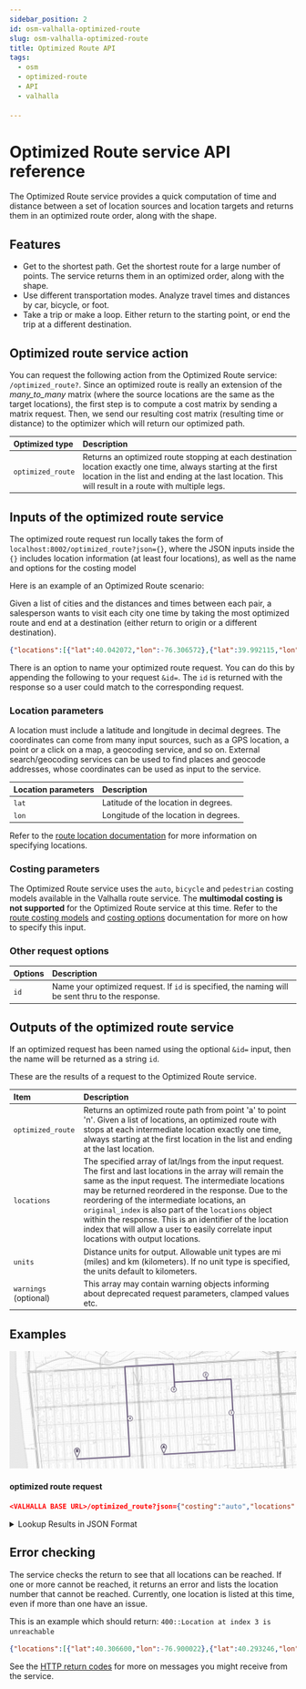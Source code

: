 ```yaml
---
sidebar_position: 2
id: osm-valhalla-optimized-route
slug: osm-valhalla-optimized-route
title: Optimized Route API
tags:
  - osm
  - optimized-route
  - API
  - valhalla

---
```


# Optimized Route service API reference

The Optimized Route service provides a quick computation of time and distance between a set of location sources and location targets and returns them in an optimized route order, along with the shape.

## Features
* Get to the shortest path. Get the shortest route for a large number of points. The service returns them in an optimized order, along with the shape.
* Use different transportation modes. Analyze travel times and distances by car, bicycle, or foot.
* Take a trip or make a loop. Either return to the starting point, or end the trip at a different destination.

## Optimized route service action

You can request the following action from the Optimized Route service: `/optimized_route?`. Since an optimized route is really an extension of the *many_to_many* matrix (where the source locations are the same as the target locations), the first step is to compute a cost matrix by sending a matrix request.  Then, we send our resulting cost matrix (resulting time or distance) to the optimizer which will return our optimized path.

| Optimized type | Description |
| :--------- | :----------- |
| `optimized_route` | Returns an optimized route stopping at each destination location exactly one time, always starting at the first location in the list and ending at the last location. This will result in a route with multiple legs.  |

## Inputs of the optimized route service

The optimized route request run locally takes the form of `localhost:8002/optimized_route?json={}`, where the JSON inputs inside the `{}` includes location information (at least four locations), as well as the name and options for the costing model

Here is an example of an Optimized Route scenario:

Given a list of cities and the distances and times between each pair, a salesperson wants to visit each city one time by taking the most optimized route and end at a destination (either return to origin or a different destination).

```json
{"locations":[{"lat":40.042072,"lon":-76.306572},{"lat":39.992115,"lon":-76.781559},{"lat":39.984519,"lon":-76.6956},{"lat":39.996586,"lon":-76.769028},{"lat":39.984322,"lon":-76.706672}],"costing":"auto","directions_options":{"units":"miles"}}
```

There is an option to name your optimized route request. You can do this by appending the following to your request `&id=`.  The `id` is returned with the response so a user could match to the corresponding request.

### Location parameters

A location must include a latitude and longitude in decimal degrees. The coordinates can come from many input sources, such as a GPS location, a point or a click on a map, a geocoding service, and so on. External search/geocoding services can be used to find places and geocode addresses, whose coordinates can be used as input to the service.

| Location parameters | Description |
| :--------- | :----------- |
| `lat` | Latitude of the location in degrees. |
| `lon` | Longitude of the location in degrees. |

Refer to the [route location documentation](./turn-by-turn/api-reference.md#locations) for more information on specifying locations.

### Costing parameters

The Optimized Route service uses the `auto`, `bicycle` and `pedestrian` costing models available in the Valhalla route service. The **multimodal costing is not supported** for the Optimized Route service at this time.  Refer to the [route costing models](./turn-by-turn/api-reference.md#costing-models) and [costing options](./turn-by-turn/api-reference.md#costing-options) documentation for more on how to specify this input.

### Other request options

| Options | Description |
| :------------------ | :----------- |
| `id` | Name your optimized request. If `id` is specified, the naming will be sent thru to the response. |

## Outputs of the optimized route service

If an optimized request has been named using the optional `&id=` input, then the name will be returned as a string `id`.

These are the results of a request to the Optimized Route service.

| Item | Description |
| :---- | :----------- |
| `optimized_route` | Returns an optimized route path from point 'a' to point 'n'.  Given a list of locations, an optimized route with stops at each intermediate location exactly one time, always starting at the first location in the list and ending at the last location.|
| `locations` | The specified array of lat/lngs from the input request.  The first and last locations in the array will remain the same as the input request.  The intermediate locations may be returned reordered in the response.  Due to the reordering of the intermediate locations, an `original_index` is also part of the `locations` object within the response.  This is an identifier of the location index that will allow a user to easily correlate input locations with output locations. |
| `units` | Distance units for output. Allowable unit types are mi (miles) and km (kilometers). If no unit type is specified, the units default to kilometers. |
| `warnings` (optional) | This array may contain warning objects informing about deprecated request parameters, clamped values etc. | 

## Examples

![Routing settings](../../../../static/img/openstreetmap/valhalla/optimized-route-example.png)
#### optimized route request

```json
<VALHALLA BASE URL>/optimized_route?json={"costing":"auto","locations":[{"lat":37.755545371651614,"lon":-122.49248879268177},{"lat":37.76378748950549,"lon":-122.48700002284123},{"lat":37.75980958653573,"lon":-122.48357478963833},{"lat":37.76223015859495,"lon":-122.4912040416903},{"lat":37.75921109492966,"lon":-122.49701367108483},{"lat":37.75514144886399,"lon":-122.50395875678804}]}`
```

<details>
  <summary>Lookup Results in JSON Format</summary>

```xml title="Lookup Results in JSON Format"
{
  "trip": {
      "locations": [
          {
              "type": "break",
              "lat": 37.755545,
              "lon": -122.492488,
              "side_of_street": "left",
              "original_index": 0
          },
          {
              "type": "break",
              "lat": 37.759809,
              "lon": -122.483574,
              "side_of_street": "left",
              "original_index": 2
          },
          {
              "type": "break",
              "lat": 37.763787,
              "lon": -122.487,
              "side_of_street": "left",
              "original_index": 1
          },
          {
              "type": "break",
              "lat": 37.76223,
              "lon": -122.491204,
              "side_of_street": "right",
              "original_index": 3
          },
          {
              "type": "break",
              "lat": 37.759211,
              "lon": -122.497013,
              "side_of_street": "left",
              "original_index": 4
          },
          {
              "type": "break",
              "lat": 37.755141,
              "lon": -122.503958,
              "side_of_street": "right",
              "original_index": 5
          }
      ],
      "legs": [
          {
              "maneuvers": [
                  {
                      "type": 3,
                      "instruction": "Drive east on Moraga Street.",
                      "verbal_succinct_transition_instruction": "Drive east.",
                      "verbal_pre_transition_instruction": "Drive east on Moraga Street.",
                      "verbal_post_transition_instruction": "Continue for 800 meters.",
                      "street_names": [
                          "Moraga Street"
                      ],
                      "time": 99.698,
                      "length": 0.829,
                      "cost": 220.654,
                      "begin_shape_index": 0,
                      "end_shape_index": 10,
                      "travel_mode": "drive",
                      "travel_type": "car"
                  },
                  {
                      "type": 15,
                      "instruction": "Turn left onto 25th Avenue.",
                      "verbal_transition_alert_instruction": "Turn left onto 25th Avenue.",
                      "verbal_succinct_transition_instruction": "Turn left.",
                      "verbal_pre_transition_instruction": "Turn left onto 25th Avenue.",
                      "verbal_post_transition_instruction": "Continue for 400 meters.",
                      "street_names": [
                          "25th Avenue"
                      ],
                      "time": 42.183,
                      "length": 0.445,
                      "cost": 109.514,
                      "begin_shape_index": 10,
                      "end_shape_index": 15,
                      "travel_mode": "drive",
                      "travel_type": "car"
                  },
                  {
                      "type": 6,
                      "instruction": "Your destination is on the left.",
                      "verbal_transition_alert_instruction": "Your destination will be on the left.",
                      "verbal_pre_transition_instruction": "Your destination is on the left.",
                      "time": 0.0,
                      "length": 0.0,
                      "cost": 0.0,
                      "begin_shape_index": 15,
                      "end_shape_index": 15,
                      "travel_mode": "drive",
                      "travel_type": "car"
                  }
              ],
              "summary": {
                  "has_time_restrictions": false,
                  "has_toll": false,
                  "has_highway": false,
                  "has_ferry": false,
                  "min_lat": 37.755411,
                  "min_lon": -122.492479,
                  "max_lat": 37.75982,
                  "max_lon": -122.483052,
                  "time": 141.882,
                  "length": 1.275,
                  "cost": 330.169
              },
              "shape": "g`l_gA|bjshFiAot@}AyaA}A_bA_BabA}A}aAo@o`@m@o`@}A}aA_BabA}A{aAssBdGwmBvFwDJsDJyIV"
          },
          {
              "maneuvers": [
                  {
                      "type": 3,
                      "instruction": "Drive north on 25th Avenue.",
                      "verbal_succinct_transition_instruction": "Drive north. Then, in 400 meters, Turn left onto Irving Street.",
                      "verbal_pre_transition_instruction": "Drive north on 25th Avenue. Then, in 400 meters, Turn left onto Irving Street.",
                      "verbal_post_transition_instruction": "Continue for 400 meters.",
                      "street_names": [
                          "25th Avenue"
                      ],
                      "time": 34.835,
                      "length": 0.386,
                      "cost": 83.125,
                      "begin_shape_index": 0,
                      "end_shape_index": 8,
                      "verbal_multi_cue": true,
                      "travel_mode": "drive",
                      "travel_type": "car"
                  },
                  {
                      "type": 15,
                      "instruction": "Turn left onto Irving Street.",
                      "verbal_transition_alert_instruction": "Turn left onto Irving Street.",
                      "verbal_succinct_transition_instruction": "Turn left.",
                      "verbal_pre_transition_instruction": "Turn left onto Irving Street.",
                      "verbal_post_transition_instruction": "Continue for 300 meters.",
                      "street_names": [
                          "Irving Street"
                      ],
                      "time": 27.609,
                      "length": 0.282,
                      "cost": 83.052,
                      "begin_shape_index": 8,
                      "end_shape_index": 16,
                      "travel_mode": "drive",
                      "travel_type": "car"
                  },
                  {
                      "type": 10,
                      "instruction": "Turn right onto 28th Avenue.",
                      "verbal_transition_alert_instruction": "Turn right onto 28th Avenue.",
                      "verbal_succinct_transition_instruction": "Turn right. Then Your destination will be on the left.",
                      "verbal_pre_transition_instruction": "Turn right onto 28th Avenue. Then Your destination will be on the left.",
                      "verbal_post_transition_instruction": "Continue for 70 meters.",
                      "street_names": [
                          "28th Avenue"
                      ],
                      "time": 12.009,
                      "length": 0.072,
                      "cost": 28.812,
                      "begin_shape_index": 16,
                      "end_shape_index": 17,
                      "verbal_multi_cue": true,
                      "travel_mode": "drive",
                      "travel_type": "car"
                  },
                  {
                      "type": 6,
                      "instruction": "Your destination is on the left.",
                      "verbal_transition_alert_instruction": "Your destination will be on the left.",
                      "verbal_pre_transition_instruction": "Your destination is on the left.",
                      "time": 0.0,
                      "length": 0.0,
                      "cost": 0.0,
                      "begin_shape_index": 17,
                      "end_shape_index": 17,
                      "travel_mode": "drive",
                      "travel_type": "car"
                  }
              ],
              "summary": {
                  "has_time_restrictions": false,
                  "has_toll": false,
                  "has_highway": false,
                  "has_ferry": false,
                  "min_lat": 37.75982,
                  "min_lon": -122.486833,
                  "max_lat": 37.763794,
                  "max_lon": -122.483331,
                  "time": 74.454,
                  "length": 0.74,
                  "cost": 194.989
              },
              "shape": "wst_gAdgxrhFq{ApEi@@kDJ[@]@sDJo@BqkBrFb@bXJxGl@z_@`@zVHhFHxEf@`\\~A|aAqg@zA"
          },
          {
              "maneuvers": [
                  {
                      "type": 2,
                      "instruction": "Drive south on 28th Avenue.",
                      "verbal_succinct_transition_instruction": "Drive south. Then Turn right onto Irving Street.",
                      "verbal_pre_transition_instruction": "Drive south on 28th Avenue. Then Turn right onto Irving Street.",
                      "verbal_post_transition_instruction": "Continue for 70 meters.",
                      "street_names": [
                          "28th Avenue"
                      ],
                      "time": 6.499,
                      "length": 0.072,
                      "cost": 7.312,
                      "begin_shape_index": 0,
                      "end_shape_index": 1,
                      "verbal_multi_cue": true,
                      "travel_mode": "drive",
                      "travel_type": "car"
                  },
                  {
                      "type": 10,
                      "instruction": "Turn right onto Irving Street.",
                      "verbal_transition_alert_instruction": "Turn right onto Irving Street.",
                      "verbal_succinct_transition_instruction": "Turn right.",
                      "verbal_pre_transition_instruction": "Turn right onto Irving Street.",
                      "verbal_post_transition_instruction": "Continue for 400 meters.",
                      "street_names": [
                          "Irving Street"
                      ],
                      "time": 39.258,
                      "length": 0.377,
                      "cost": 99.059,
                      "begin_shape_index": 1,
                      "end_shape_index": 5,
                      "travel_mode": "drive",
                      "travel_type": "car"
                  },
                  {
                      "type": 15,
                      "instruction": "Turn left onto 32nd Avenue.",
                      "verbal_transition_alert_instruction": "Turn left onto 32nd Avenue.",
                      "verbal_succinct_transition_instruction": "Turn left. Then Your destination will be on the right.",
                      "verbal_pre_transition_instruction": "Turn left onto 32nd Avenue. Then Your destination will be on the right.",
                      "verbal_post_transition_instruction": "Continue for 80 meters.",
                      "street_names": [
                          "32nd Avenue"
                      ],
                      "time": 9.32,
                      "length": 0.08,
                      "cost": 18.636,
                      "begin_shape_index": 5,
                      "end_shape_index": 6,
                      "verbal_multi_cue": true,
                      "travel_mode": "drive",
                      "travel_type": "car"
                  },
                  {
                      "type": 5,
                      "instruction": "Your destination is on the right.",
                      "verbal_transition_alert_instruction": "Your destination will be on the right.",
                      "verbal_pre_transition_instruction": "Your destination is on the right.",
                      "time": 0.0,
                      "length": 0.0,
                      "cost": 0.0,
                      "begin_shape_index": 6,
                      "end_shape_index": 6,
                      "travel_mode": "drive",
                      "travel_type": "car"
                  }
              ],
              "summary": {
                  "has_time_restrictions": false,
                  "has_toll": false,
                  "has_highway": false,
                  "has_ferry": false,
                  "min_lat": 37.762237,
                  "min_lon": -122.491075,
                  "max_lat": 37.763794,
                  "max_lon": -122.486787,
                  "time": 55.078,
                  "length": 0.529,
                  "cost": 125.008
              },
              "shape": "el|_gAbb_shFpg@{A|A|aA|A~aA~AbbA|A|aA|k@cB"
          },
          {
              "maneuvers": [
                  {
                      "type": 3,
                      "instruction": "Drive north on 32nd Avenue.",
                      "verbal_succinct_transition_instruction": "Drive north. Then, in 300 meters, Turn left onto Lincoln Way.",
                      "verbal_pre_transition_instruction": "Drive north on 32nd Avenue. Then, in 300 meters, Turn left onto Lincoln Way.",
                      "verbal_post_transition_instruction": "Continue for 300 meters.",
                      "street_names": [
                          "32nd Avenue"
                      ],
                      "time": 26.903,
                      "length": 0.295,
                      "cost": 63.751,
                      "begin_shape_index": 0,
                      "end_shape_index": 4,
                      "verbal_multi_cue": true,
                      "travel_mode": "drive",
                      "travel_type": "car"
                  },
                  {
                      "type": 15,
                      "instruction": "Turn left onto Lincoln Way.",
                      "verbal_transition_alert_instruction": "Turn left onto Lincoln Way.",
                      "verbal_succinct_transition_instruction": "Turn left.",
                      "verbal_pre_transition_instruction": "Turn left onto Lincoln Way.",
                      "verbal_post_transition_instruction": "Continue for 600 meters.",
                      "street_names": [
                          "Lincoln Way"
                      ],
                      "time": 40.579,
                      "length": 0.565,
                      "cost": 58.038,
                      "begin_shape_index": 4,
                      "end_shape_index": 18,
                      "travel_mode": "drive",
                      "travel_type": "car"
                  },
                  {
                      "type": 15,
                      "instruction": "Turn left onto 38th Avenue.",
                      "verbal_transition_alert_instruction": "Turn left onto 38th Avenue.",
                      "verbal_succinct_transition_instruction": "Turn left.",
                      "verbal_pre_transition_instruction": "Turn left onto 38th Avenue.",
                      "verbal_post_transition_instruction": "Continue for 600 meters.",
                      "street_names": [
                          "38th Avenue"
                      ],
                      "time": 74.401,
                      "length": 0.602,
                      "cost": 153.07,
                      "begin_shape_index": 18,
                      "end_shape_index": 30,
                      "travel_mode": "drive",
                      "travel_type": "car"
                  },
                  {
                      "type": 6,
                      "instruction": "Your destination is on the left.",
                      "verbal_transition_alert_instruction": "Your destination will be on the left.",
                      "verbal_pre_transition_instruction": "Your destination is on the left.",
                      "time": 0.0,
                      "length": 0.0,
                      "cost": 0.0,
                      "begin_shape_index": 30,
                      "end_shape_index": 30,
                      "travel_mode": "drive",
                      "travel_type": "car"
                  }
              ],
              "summary": {
                  "has_time_restrictions": false,
                  "has_toll": false,
                  "has_highway": false,
                  "has_ferry": false,
                  "min_lat": 37.7592,
                  "min_lon": -122.497638,
                  "max_lat": 37.764883,
                  "max_lon": -122.491025,
                  "time": 141.884,
                  "length": 1.463,
                  "cost": 274.86
              },
              "shape": "{jy_gAbhgshF}k@bB}lBvFyCHsDJ~AzaAFdEL|Hv@nf@FxDFnD~AdbAFhEJhGx@xh@VxPdAvn@DlCfBfiApDKbDK`fBgFrEM|DMT?xfBiFhDIZAZAhDKf}AsE"
          },
          {
              "maneuvers": [
                  {
                      "type": 3,
                      "instruction": "Drive south on 38th Avenue.",
                      "verbal_succinct_transition_instruction": "Drive south.",
                      "verbal_pre_transition_instruction": "Drive south on 38th Avenue.",
                      "verbal_post_transition_instruction": "Continue for 400 meters.",
                      "street_names": [
                          "38th Avenue"
                      ],
                      "time": 53.403,
                      "length": 0.444,
                      "cost": 76.592,
                      "begin_shape_index": 0,
                      "end_shape_index": 4,
                      "travel_mode": "drive",
                      "travel_type": "car"
                  },
                  {
                      "type": 10,
                      "instruction": "Turn right onto Moraga Street.",
                      "verbal_transition_alert_instruction": "Turn right onto Moraga Street.",
                      "verbal_succinct_transition_instruction": "Turn right.",
                      "verbal_pre_transition_instruction": "Turn right onto Moraga Street.",
                      "verbal_post_transition_instruction": "Continue for 600 meters.",
                      "street_names": [
                          "Moraga Street"
                      ],
                      "time": 71.757,
                      "length": 0.613,
                      "cost": 137.615,
                      "begin_shape_index": 4,
                      "end_shape_index": 12,
                      "travel_mode": "drive",
                      "travel_type": "car"
                  },
                  {
                      "type": 5,
                      "instruction": "Your destination is on the right.",
                      "verbal_transition_alert_instruction": "Your destination will be on the right.",
                      "verbal_pre_transition_instruction": "Your destination is on the right.",
                      "time": 0.0,
                      "length": 0.0,
                      "cost": 0.0,
                      "begin_shape_index": 12,
                      "end_shape_index": 12,
                      "travel_mode": "drive",
                      "travel_type": "car"
                  }
              ],
              "summary": {
                  "has_time_restrictions": false,
                  "has_toll": false,
                  "has_highway": false,
                  "has_ferry": false,
                  "min_lat": 37.754905,
                  "min_lon": -122.503942,
                  "max_lat": 37.7592,
                  "max_lon": -122.49698,
                  "time": 125.16,
                  "length": 1.058,
                  "cost": 214.207
              },
              "shape": "_ms_gAvmsshFbOc@psBcGrmBwFzDMF|DtAb|@~A|aA|AzaA|A`bA|A|aA~A~aAl@d`@"
          }
      ],
      "summary": {
          "has_time_restrictions": false,
          "has_toll": false,
          "has_highway": false,
          "has_ferry": false,
          "min_lat": 37.754905,
          "min_lon": -122.503942,
          "max_lat": 37.764883,
          "max_lon": -122.483052,
          "time": 538.459,
          "length": 5.067,
          "cost": 1139.236
      },
      "status_message": "Found route between points",
      "status": 0,
      "units": "kilometers",
      "language": "en-US"
  }
}
```
</details>

## Error checking

The service checks the return to see that all locations can be reached. If one or more cannot be reached, it returns an error and lists the location number that cannot be reached.  Currently, one location is listed at this time, even if more than one have an issue.

This is an example which should return: `400::Location at index 3 is unreachable`

```json
{"locations":[{"lat":40.306600,"lon":-76.900022},{"lat":40.293246,"lon":-76.936230},{"lat":40.448678,"lon":-76.932885},{"lat":40.419753,"lon":-76.999632},{"lat":40.211050,"lon":-76.777071},{"lat":40.306600,"lon":-76.900022}],"costing":"auto"}
```

See the [HTTP return codes](./turn-by-turn/api-reference.md#http-status-codes-and-conditions) for more on messages you might receive from the service.